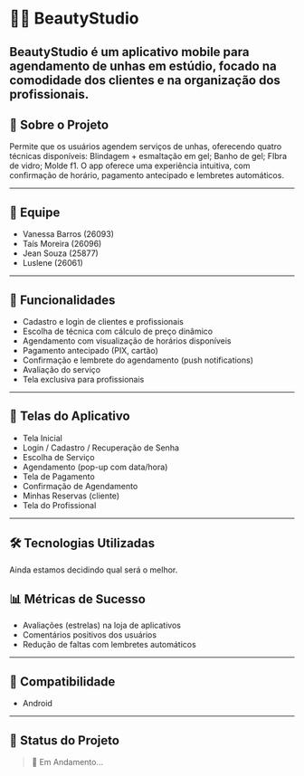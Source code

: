 # 💇‍♀️ BeautyStudio

**BeautyStudio** é um aplicativo mobile para agendamento de unhas em estúdio, focado na comodidade dos clientes e na organização dos profissionais.
---

## 📱 Sobre o Projeto

Permite que os usuários agendem serviços de unhas, oferecendo quatro técnicas disponíveis:
Blindagem + esmaltação em gel; 
Banho de gel; 
FIbra de vidro;
Molde f1.
O app oferece uma experiência intuitiva, com confirmação de horário, pagamento antecipado e lembretes automáticos.


---

## 👥 Equipe

- Vanessa Barros (26093)
- Taís Moreira (26096)
- Jean Souza (25877)
- Luslene (26061)

---

## 🚀 Funcionalidades

- Cadastro e login de clientes e profissionais
- Escolha de técnica com cálculo de preço dinâmico
- Agendamento com visualização de horários disponíveis
- Pagamento antecipado (PIX, cartão)
- Confirmação e lembrete do agendamento (push notifications)
- Avaliação do serviço
- Tela exclusiva para profissionais

---

## 🧭 Telas do Aplicativo

- Tela Inicial
- Login / Cadastro / Recuperação de Senha
- Escolha de Serviço
- Agendamento (pop-up com data/hora)
- Tela de Pagamento
- Confirmação de Agendamento
- Minhas Reservas (cliente)
- Tela do Profissional

---

## 🛠️ Tecnologias Utilizadas

Ainda estamos decidindo qual será o melhor.


## 📊 Métricas de Sucesso

- Avaliações (estrelas) na loja de aplicativos
- Comentários positivos dos usuários
- Redução de faltas com lembretes automáticos

---

## 📱 Compatibilidade

- Android

---

## 📌 Status do Projeto

> 🚧 Em Andamento...
